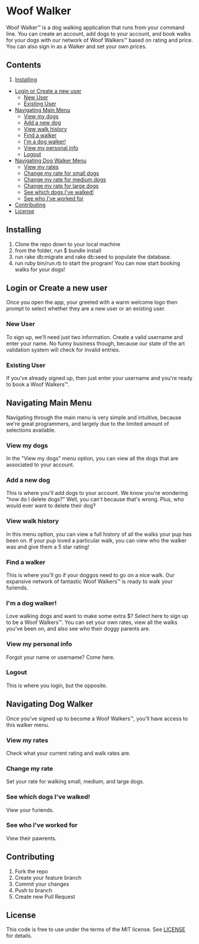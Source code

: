 # Woof Walker

Woof Walker™ is a dog walking application that runs from your command line. You can create an account, add dogs to your account, and book walks for your dogs with our network of Woof Walkers™ based on rating and price. You can also sign in as a Walker and set your own prices.

## Contents
1. [Installing](##installing)
+ [Login or Create a new user](##login-or-create-a-new-user)
  * [New User](###new-user)
  * [Existing User](###existing-user)
+ [Navigating Main Menu](##navigating-main-menu)
  * [View my dogs](###view-my-dogs)
  * [Add a new dog](###add-a-new-dog)
  * [View walk history](###add-a-new-dog)
  * [Find a walker](###find-a-walker)
  * [I'm a dog walker!](###i'm-a-dog-walker!)
  * [View my personal info](###view-my-personal-info)
  * [Logout](###logout)
+ [Navigating Dog Walker Menu](##navigating-dog-walker-menu)
  * [View my rates](###view-my-rates)
  * [Change my rate for small dogs](###change-my-rate-for-small-dogs)
  * [Change my rate for medium dogs](###change-my-rate-for-medium-dogs)
  * [Change my rate for large dogs](###change-my-rate-for-large-dogs)
  * [See which dogs I've walked!](###see-which-dogs-i've-walked!)
  * [See who I've worked for](###see-who-i've-worked-for)
+ [Contributing](##contributing)
+ [License](##license)


## Installing
1. Clone the repo down to your local machine
2. from the folder, run $ bundle install
3. run rake db:migrate and rake db:seed to populate the database.
4. run ruby bin/run.rb to start the program! You can now start booking walks for your dogs!

## Login or Create a new user
Once you open the app, your greeted with a warm welcome logo then prompt to select whether they are a new user or an existing user.
### New User
To sign up, we'll need just two information. Create a valid username and enter your name.
No funny business though, because our state of the art validation system will check for invalid entries.
### Existing User
If you've already signed up, then just enter your username and you're ready to book a Woof Walkers™.
## Navigating Main Menu
Navigating through the main menu is very simple and intuitive, because we're great programmers, and largely due to the limited amount of selections available.
### View my dogs
In the "View my dogs" menu option, you can view all the dogs that are associated to your account.
### Add a new dog
This is where you'll add dogs to your account. We know you're wondering "how do I delete dogs?" Well, you can't because that's wrong. Plus, who would ever want to delete their dog?
### View walk history
In this menu option, you can view a full history of all the walks your pup has been on. If your pup loved a particular walk, you can view who the walker was and give them a 5 star rating!
### Find a walker
This is where you'll go if your doggos need to go on a nice walk. Our expansive network of fantastic Woof Walkers™ is ready to walk your furiends.
### I'm a dog walker!
Love walking dogs and want to make some extra $? Select here to sign up to be a Woof Walkers™. You can set your own rates, view all the walks you've been on, and also see who their doggy parents are.
### View my personal info
Forgot your name or username? Come here.
### Logout
This is where you login, but the opposite.

## Navigating Dog Walker
Once you've signed up to become a Woof Walkers™, you'll have access to this walker menu.
### View my rates
Check what your current rating and walk rates are.
### Change my rate
Set your rate for walking small, medium, and large dogs.
### See which dogs I've walked!
View your furiends.
### See who I've worked for
View their pawrents.

## Contributing
1. Fork the repo
2. Create your feature branch
3. Commit your changes
4. Push to branch
5. Create new Pull Request

## License
This code is free to use under the terms of the MIT license. See [LICENSE](../blob/master/LICENSE) for details.
